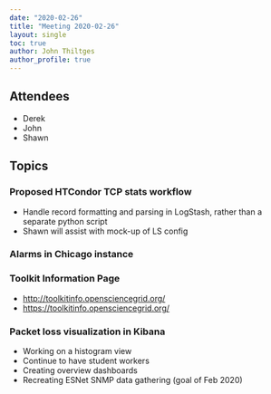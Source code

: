 ```yaml
---
date: "2020-02-26"
title: "Meeting 2020-02-26"
layout: single
toc: true
author: John Thiltges
author_profile: true
---
```


Attendees
---------
- Derek
- John
- Shawn

Topics
------

### Proposed HTCondor TCP stats workflow

- Handle record formatting and parsing in LogStash, rather than a separate python script
- Shawn will assist with mock-up of LS config

### Alarms in Chicago instance

### Toolkit Information Page

- http://toolkitinfo.opensciencegrid.org/
- https://toolkitinfo.opensciencegrid.org/

### Packet loss visualization in Kibana

- Working on a histogram view
- Continue to have student workers
- Creating overview dashboards
- Recreating ESNet SNMP data gathering (goal of Feb 2020)
